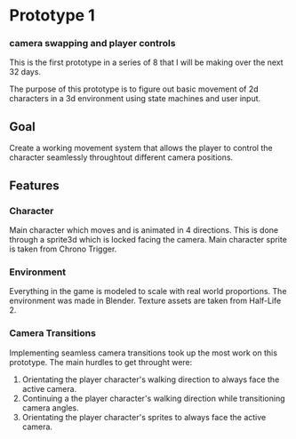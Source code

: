 # Prototype 1
### camera swapping and player controls
This is the first prototype in a series of 8 that I will be making over the next 32 days.

The purpose of this prototype is to figure out basic movement of 2d characters in a 3d environment
using state machines and user input.

## Goal
Create a working movement system that allows the player to control the character seamlessly
throughtout different camera positions.

## Features

### Character
Main character which moves and is animated in 4 directions. This is done through a sprite3d which is
locked facing the camera. Main character sprite is taken from Chrono Trigger.
### Environment
Everything in the game is modeled to scale with real world proportions. The environment was made in
Blender. Texture assets are taken from Half-Life 2.
### Camera Transitions
Implementing seamless camera transitions took up the most work on this prototype. The main hurdles
to get throught were:
 1. Orientating the player character's walking direction to always face the active camera.
 2. Continuing a the player character's walking direction while transitioning camera angles.
 3. Orientating the player character's sprites to always face the active camera.